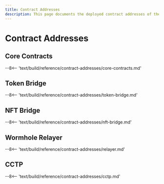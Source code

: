 ```yaml
---
title: Contract Addresses
description: This page documents the deployed contract addresses of the Wormhole contracts on each chain, including Core Contracts, NFTBridge, TokenBridge, and more.
---
```


# Contract Addresses

## Core Contracts

--8<-- 'text/build/reference/contract-addresses/core-contracts.md'

## Token Bridge

--8<-- 'text/build/reference/contract-addresses/token-bridge.md'

## NFT Bridge

--8<-- 'text/build/reference/contract-addresses/nft-bridge.md'

## Wormhole Relayer

--8<-- 'text/build/reference/contract-addresses/relayer.md'

## CCTP

--8<-- 'text/build/reference/contract-addresses/cctp.md'
